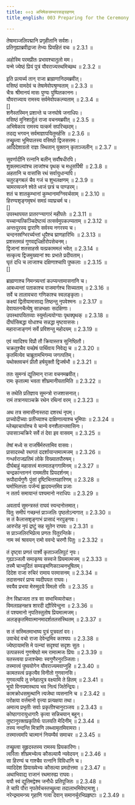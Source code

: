 ```yaml
---
title: ००३ अभिषेकसम्भारसङ्ग्रहणम्
title_english: 003 Preparing for the Ceremony

---
```



  
तेषामञ्जलिपद्मानि प्रगृहीतानि सर्वशः।  
प्रतिगृह्याब्रवीद्राजा तेभ्यः प्रियहितं वचः ॥ 2.3.1 ॥   

अहोस्मि परमप्रीतः प्रभावश्चातुलो मम।  
यन्मे ज्येष्ठं प्रियं पुत्रं यौवराज्यस्थमिच्छथ ॥ 2.3.2 ॥   

इति प्रत्यर्च्य तान् राजा ब्राह्मणानिदमब्रवीत्।  
वसिष्ठं वामदेवं च तेषामेवोपश्रृण्वताम् ॥ 2.3.3 ॥   
चैत्रः श्रीमानयं मासः पुण्यः पुष्पितकाननः।  
यौवराज्याय रामस्य सर्वमेवोपकल्प्यताम् ॥ 2.3.4 ॥   
[]  
शनैस्तस्मिन् प्रशान्ते च जनघोषे जनाधिपः।  
वसिष्ठं मुनिशार्दूलं राजा वचनमब्रवीत् ॥ 2.3.5 ॥   
अभिषेकाय रामस्य यत्कर्म सपरिच्छदम्।  
तदद्य भगवन् सर्वमाज्ञापयितुमर्हसि ॥ 2.3.6 ॥   
तच्छ्रुत्वा भूमिपालस्य वसिष्ठो द्विजसत्तमः।  
आदिदेशाग्रतो राज्ञः स्थितान् युक्तान् कृताञ्जलीन् ॥ 2.3.7 ॥   

सुवर्णादीनि रत्नानि बलीन् सर्वौषधीरपि।  
शुक्लमाल्यांश्च लाजांश्च पृथक् च मधुसर्पिषी ॥ 2.3.8 ॥   
अहतानि च वासांसि रथं सर्वायुधान्यपि।  
चतुरङ्गबलं चैव गजं च शुभलक्षणम् ॥ 2.3.9 ॥   
चामरव्यजने श्वेते ध्वजं छत्रं च पाण्डरम्।  
शतं च शातकुम्भानां कुम्भानामग्निवर्चसाम् ॥ 2.3.10 ॥   
हिरण्यशृङ्गमृषभं समग्रं व्याघ्रचर्म च।  
[]  
उपस्थापयत प्रातरग्न्यागारं महीपतेः ॥ 2.3.11 ॥   
यच्चान्यत्किञ्चिदेष्टव्यं तत्सर्वमुपकल्प्यताम् ॥ 2.3.12 ॥   
अन्तःपुरस्य द्वाराणि सर्वस्य नगरस्य च।  
चन्दनस्रग्भिरर्च्यन्तां धूपैश्च घ्राणहारिभिः ॥ 2.3.13 ॥   
प्रशस्तमन्नं गुणवद्दधिक्षीरोपसेचनम्।  
द्विजानां शतसाहस्रे यत्प्रकाममलं भवेत् ॥ 2.3.14 ॥   
सत्कृत्य द्विजमुख्यानां श्वः प्रभाते प्रदीयताम्।  
घृतं दधि च लाजाश्च दक्षिणाश्चापि पुष्कलाः ॥ 2.3.15 ॥   
[]  

ब्राह्मणाश्च निमन्त्र्यन्तां कल्प्यन्तामासनानि च।  
आबध्यन्तां पताकाश्च राजमार्गश्च सिच्यताम् ॥ 2.3.16 ॥   
सर्वे च तालावचरा गणिकाश्च स्वलङ्कृताः।  
कक्ष्यां द्वितीयामासाद्य तिष्ठन्तु नृपवेश्मनः ॥ 2.3.17 ॥   
देवायतनचैत्येषु सान्नभक्षाः सदक्षिणाः।  
उपस्थापयितव्याः स्युर्माल्ययोग्याः पृथक्पृथक् ॥ 2.3.18 ॥   
दीर्घासिबद्धा योधाश्च सन्नद्धा मृष्टवाससः।  
महाराजाङ्गणं सर्वे प्रविशन्तु महोदयम् ॥ 2.3.19 ॥   

एवं व्यादिश्य विप्रौ तौ क्रियास्तत्र सुनिष्ठितौ।  
चक्रतुश्चैव यच्छेषं पार्थिवाय निवेद्य च ॥ 2.3.20 ॥   
कृतमित्येव चाब्रूतामभिगम्य जगत्पतिम्।  
यथोक्तवचनं प्रीतौ हर्षयुक्तौ द्विजर्षभौ ॥ 2.3.21 ॥   

ततः सुमन्त्रं द्युतिमान् राजा वचनमब्रवीत्।  
रामः कृतात्मा भवता शीघ्रमानीयतामिति ॥ 2.3.22 ॥   

स तथेति प्रतिज्ञाय सुमन्त्रो राजशासनात्।  
रामं तत्रानयाञ्चक्रे रथेन रथिनां वरम् ॥ 2.3.23 ॥   

अथ तत्र समासीनास्तदा दशरथं नृपम्।  
प्राच्योदीच्याः प्रतीच्याश्च दाक्षिणात्याश्च भूमिपाः ॥ 2.3.24 ॥   
म्लेच्छाचार्याश्च ये चान्ये वनशैलान्तवासिनः।  
उपासाञ्चक्रिरे सर्वे तं देवा इव वासवम् ॥ 2.3.25 ॥   

तेषां मध्ये स राजर्षिर्मरुतामिव वासवः।  
प्रासादस्थो रथगतं ददर्शायान्तमात्मजम् ॥ 2.3.26 ॥   
गन्धर्वराजप्रतिमं लोके विख्यातपौरुषम्।  
दीर्घबाहुं महासत्त्वं मत्तमातङ्गगामिनम् ॥ 2.3.27 ॥   
चन्द्रकान्ताननं राममतीव प्रियदर्शनम्।  
रूपौदार्यगुणैः पुंसां दृष्टिचित्तापहारिणम् ॥ 2.3.28 ॥   
घर्माभितप्ताः पर्जन्यं ह्लादयन्तमिव प्रजाः  
न ततर्प समायान्तं पश्यमानो नराधिपः ॥ 2.3.29 ॥   

अवतार्य सुमन्त्रस्तं राघवं स्यन्दनोत्तमात्।  
पितुः समीपं गच्छन्तं प्राञ्जलिः पृष्ठतोऽन्वगात् ॥ 2.3.30 ॥   
स तं कैलासशृङ्गाभं प्रासादं नरपुङ्गवः।  
आरुरोह नृपं द्रष्टुं सह सूतेन राघवः ॥ 2.3.31 ॥   
स प्राञ्जलिरभिप्रेत्य प्रणतः पितुरन्तिके।  
नाम स्वं श्रावयन् रामो ववन्दे चरणौ पितुः ॥ 2.3.32 ॥   

तं दृष्ट्वा प्रणतं पार्श्वे कृताञ्जलिपुटं नृपः।  
गृह्याञ्जलौ समाकृष्य सस्वजे प्रियमात्मजम् ॥ 2.3.33 ॥   
तस्मै चाभ्युदितं सम्यङ्मणिकाञ्चनभूषितम्।  
दिदेश राजा रुचिरं रामाय परमासनम् ॥ 2.3.34 ॥   
तदासनवरं प्राप्य व्यदीपयत राघवः।  
स्वयैव प्रभया मेरुमुदये विमलो रविः ॥ 2.3.35 ॥   

तेन विभ्राजता तत्र सा सभाभिव्यरोचत।  
विमलग्रहनक्षत्र शारदी द्यौरिवेन्दुना ॥ 2.3.36 ॥   
तं पश्यमानो नृपतिस्तुतोष प्रियमात्मजम्।  
अलङ्कृतमिवात्मानमादर्शतलसंस्थितम् ॥ 2.3.37 ॥   

स तं सस्मितमाभाष्य पुत्रं पुत्रवतां वरः।  
उवाचेदं वचो राजा देवेन्द्रमिव काश्यपः ॥ 2.3.38 ॥   
ज्येष्ठायामसि मे पत्न्यां सदृश्यां सदृशः सुतः ।  
उत्पन्नस्त्वं गुणश्रेष्ठो मम रामात्मजः प्रियः  ॥ 2.3.39 ॥   
यतस्त्वया प्रजाश्चेमाः स्वगुणैरनुरञ्जिताः।  
तस्मात्त्वं पुष्ययोगेन यौवराज्यमवाप्नुहि ॥ 2.3.40 ॥   
कामतस्त्वं प्रकृत्यैव विनीतो गुणवानसि।  
गुणवत्यपि तु स्नेहात्पुत्र वक्ष्यामि ते हितम् ॥ 2.3.41 ॥   
भूयो विनयमास्थाय भव नित्यं जितेन्द्रियः।  
कामक्रोधसमुत्थानि त्यजेथा व्यसनानि च ॥ 2.3.42 ॥   
परोक्षया वर्त्तमानो वृत्त्या प्रत्यक्षया तथा।  
अमात्य प्रभृतीः सर्वाः प्रकृतीश्चानुरञ्जय ॥ 2.3.43 ॥   
कोष्ठागारायुधागारैः कृत्वा सन्निचयान् बहून्।  
तुष्टानुरक्तप्रकृतिर्यः पालयति मेदिनीम् ॥ 2.3.44 ॥   
तस्य नन्दन्ति मित्राणि लब्ध्वामृतमिवामराः।  
तस्मात्त्वमपि चात्मानं नियम्यैवं समाचर ॥ 2.3.45 ॥   

तच्छ्रुत्वा सुहृदस्तस्य रामस्य प्रियकारिणः।  
त्वरिताः शीघ्रमभ्येत्य कौसल्यायै न्यवेदयन् ॥ 2.3.46 ॥   
सा हिरण्यं च गाश्चैव रत्नानि विविधानि च।  
व्यादिदेश प्रियाख्येभ्यः कौसल्या प्रमदोत्तमा ॥ 2.3.47 ॥   
अथाभिवाद्य राजानं रथमारुह्य राघवः।  
ययौ स्वं द्युतिमद्वेश्म जनौधैः प्रतिपूजितः ॥ 2.3.48 ॥   
ते चापि पौरा नृपतेर्वचस्तच्छ्रुत्वा तदालाभमिवेष्टमाशु।  
नरेन्द्रमामन्त्र्य गृहाणि गत्वा देवान् समानर्चुरभिप्रहृष्टाः ॥ 2.3.49 ॥   